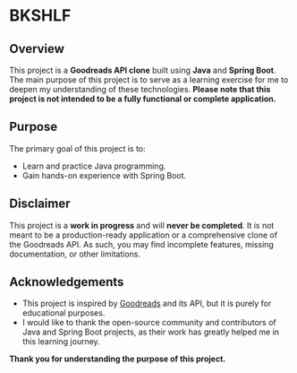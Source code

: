 # BKSHLF

## Overview

This project is a **Goodreads API clone** built using **Java** and **Spring Boot**. The main purpose of this project is to serve as a learning exercise for me to deepen my understanding of these technologies. **Please note that this project is not intended to be a fully functional or complete application.**

## Purpose

The primary goal of this project is to:

- Learn and practice Java programming.
- Gain hands-on experience with Spring Boot.

## Disclaimer

This project is a **work in progress** and will **never be completed**. It is not meant to be a production-ready application or a comprehensive clone of the Goodreads API. As such, you may find incomplete features, missing documentation, or other limitations.

## Acknowledgements

- This project is inspired by [Goodreads](https://www.goodreads.com/) and its API, but it is purely for educational purposes.
- I would like to thank the open-source community and contributors of Java and Spring Boot projects, as their work has greatly helped me in this learning journey.

**Thank you for understanding the purpose of this project.**